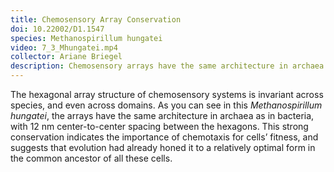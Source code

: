 ```yaml
---
title: Chemosensory Array Conservation
doi: 10.22002/D1.1547
species: Methanospirillum hungatei
video: 7_3_Mhungatei.mp4
collector: Ariane Briegel
description: Chemosensory arrays have the same architecture in archaea like Methanospirillum hungatei as in bacteria: a tightly-packed hexagonal lattice of receptors
---
```


The hexagonal array structure of chemosensory systems is invariant across species, and even across domains. As you can see in this *Methanospirillum hungatei*, the arrays have the same architecture in archaea as in bacteria, with 12 nm center-to-center spacing between the hexagons. This strong conservation indicates the importance of chemotaxis for cells’ fitness, and suggests that evolution had already honed it to a relatively optimal form in the common ancestor of all these cells.

